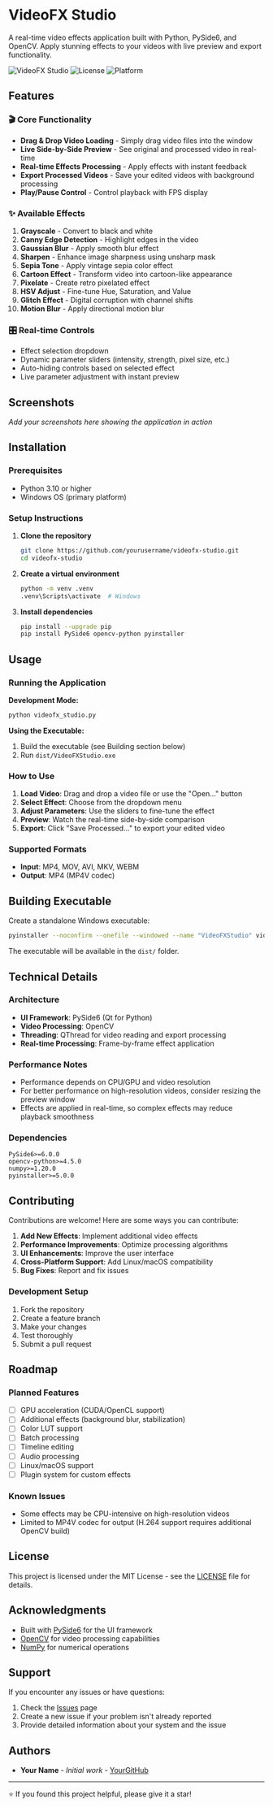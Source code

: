 # VideoFX Studio

A real-time video effects application built with Python, PySide6, and OpenCV. Apply stunning effects to your videos with live preview and export functionality.

![VideoFX Studio](https://img.shields.io/badge/Python-3.10+-blue.svg)
![License](https://img.shields.io/badge/License-MIT-green.svg)
![Platform](https://img.shields.io/badge/Platform-Windows-lightgrey.svg)

## Features

### 🎬 Core Functionality
- **Drag & Drop Video Loading** - Simply drag video files into the window
- **Live Side-by-Side Preview** - See original and processed video in real-time
- **Real-time Effects Processing** - Apply effects with instant feedback
- **Export Processed Videos** - Save your edited videos with background processing
- **Play/Pause Control** - Control playback with FPS display

### ✨ Available Effects
1. **Grayscale** - Convert to black and white
2. **Canny Edge Detection** - Highlight edges in the video
3. **Gaussian Blur** - Apply smooth blur effect
4. **Sharpen** - Enhance image sharpness using unsharp mask
5. **Sepia Tone** - Apply vintage sepia color effect
6. **Cartoon Effect** - Transform video into cartoon-like appearance
7. **Pixelate** - Create retro pixelated effect
8. **HSV Adjust** - Fine-tune Hue, Saturation, and Value
9. **Glitch Effect** - Digital corruption with channel shifts
10. **Motion Blur** - Apply directional motion blur

### 🎛️ Real-time Controls
- Effect selection dropdown
- Dynamic parameter sliders (intensity, strength, pixel size, etc.)
- Auto-hiding controls based on selected effect
- Live parameter adjustment with instant preview

## Screenshots

*Add your screenshots here showing the application in action*

## Installation

### Prerequisites
- Python 3.10 or higher
- Windows OS (primary platform)

### Setup Instructions

1. **Clone the repository**
   ```bash
   git clone https://github.com/yourusername/videofx-studio.git
   cd videofx-studio
   ```

2. **Create a virtual environment**
   ```bash
   python -m venv .venv
   .venv\Scripts\activate  # Windows
   ```

3. **Install dependencies**
   ```bash
   pip install --upgrade pip
   pip install PySide6 opencv-python pyinstaller
   ```

## Usage

### Running the Application

**Development Mode:**
```bash
python videofx_studio.py
```

**Using the Executable:**
1. Build the executable (see Building section below)
2. Run `dist/VideoFXStudio.exe`

### How to Use
1. **Load Video**: Drag and drop a video file or use the "Open..." button
2. **Select Effect**: Choose from the dropdown menu
3. **Adjust Parameters**: Use the sliders to fine-tune the effect
4. **Preview**: Watch the real-time side-by-side comparison
5. **Export**: Click "Save Processed..." to export your edited video

### Supported Formats
- **Input**: MP4, MOV, AVI, MKV, WEBM
- **Output**: MP4 (MP4V codec)

## Building Executable

Create a standalone Windows executable:

```bash
pyinstaller --noconfirm --onefile --windowed --name "VideoFXStudio" videofx_studio.py
```

The executable will be available in the `dist/` folder.

## Technical Details

### Architecture
- **UI Framework**: PySide6 (Qt for Python)
- **Video Processing**: OpenCV
- **Threading**: QThread for video reading and export processing
- **Real-time Processing**: Frame-by-frame effect application

### Performance Notes
- Performance depends on CPU/GPU and video resolution
- For better performance on high-resolution videos, consider resizing the preview window
- Effects are applied in real-time, so complex effects may reduce playback smoothness

### Dependencies
```
PySide6>=6.0.0
opencv-python>=4.5.0
numpy>=1.20.0
pyinstaller>=5.0.0
```

## Contributing

Contributions are welcome! Here are some ways you can contribute:

1. **Add New Effects**: Implement additional video effects
2. **Performance Improvements**: Optimize processing algorithms
3. **UI Enhancements**: Improve the user interface
4. **Cross-Platform Support**: Add Linux/macOS compatibility
5. **Bug Fixes**: Report and fix issues

### Development Setup
1. Fork the repository
2. Create a feature branch
3. Make your changes
4. Test thoroughly
5. Submit a pull request

## Roadmap

### Planned Features
- [ ] GPU acceleration (CUDA/OpenCL support)
- [ ] Additional effects (background blur, stabilization)
- [ ] Color LUT support
- [ ] Batch processing
- [ ] Timeline editing
- [ ] Audio processing
- [ ] Linux/macOS support
- [ ] Plugin system for custom effects

### Known Issues
- Some effects may be CPU-intensive on high-resolution videos
- Limited to MP4V codec for output (H.264 support requires additional OpenCV build)

## License

This project is licensed under the MIT License - see the [LICENSE](LICENSE) file for details.

## Acknowledgments

- Built with [PySide6](https://wiki.qt.io/Qt_for_Python) for the UI framework
- [OpenCV](https://opencv.org/) for video processing capabilities
- [NumPy](https://numpy.org/) for numerical operations

## Support

If you encounter any issues or have questions:

1. Check the [Issues](https://github.com/yourusername/videofx-studio/issues) page
2. Create a new issue if your problem isn't already reported
3. Provide detailed information about your system and the issue

## Authors

- **Your Name** - *Initial work* - [YourGitHub](https://github.com/yourusername)

---

⭐ If you found this project helpful, please give it a star!
